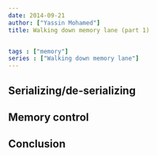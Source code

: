 ```yaml
---
date: 2014-09-21
author: ["Yassin Mohamed"]
title: Walking down memory lane (part 1)


tags : ["memory"]
series : ["Walking down memory lane"]
---
```


## Serializing/de-serializing

## Memory control

## Conclusion


